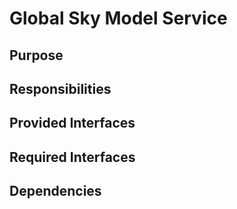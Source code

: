 # Global Sky Model Service 

## Purpose

## Responsibilities

## Provided Interfaces

## Required Interfaces

## Dependencies
